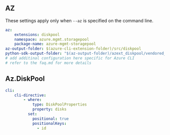 ## AZ

These settings apply only when `--az` is specified on the command line.

``` yaml $(az)
az:
    extensions: diskpool
    namespace: azure.mgmt.storagepool
    package-name: azure-mgmt-storagepool
az-output-folder: $(azure-cli-extension-folder)/src/diskpool
python-sdk-output-folder: "$(az-output-folder)/azext_diskpool/vendored_sdks/storagepool"
# add additinal configuration here specific for Azure CLI
# refer to the faq.md for more details
```

## Az.DiskPool

``` yaml
cli:
    cli-directive:
        - where:
            type: DiskPoolProperties
            property: disks
          set:
            positional: true
            positionalKeys:
              - id
```